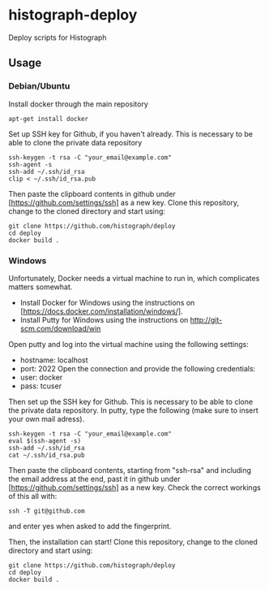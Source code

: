 # histograph-deploy
Deploy scripts for Histograph

## Usage
### Debian/Ubuntu
Install docker through the main repository
```
apt-get install docker
```
Set up SSH key for Github, if you haven't already. This is necessary to be able to clone the private data repository
```
ssh-keygen -t rsa -C "your_email@example.com"
ssh-agent -s
ssh-add ~/.ssh/id_rsa
clip < ~/.ssh/id_rsa.pub
```
Then paste the clipboard contents in github under [https://github.com/settings/ssh] as a new key.
Clone this repository, change to the cloned directory and start using:
```
git clone https://github.com/histograph/deploy
cd deploy
docker build .
```
### Windows
Unfortunately, Docker needs a virtual machine to run in, which complicates matters somewhat. 
- Install Docker for Windows using the instructions on [https://docs.docker.com/installation/windows/].
- Install Putty for Windows using the instructions on http://git-scm.com/download/win

Open putty and log into the virtual machine using the following settings:
- hostname: localhost
- port: 2022
Open the connection and provide the following credentials:
- user: docker
- pass: tcuser

Then set up the SSH key for Github. This is necessary to be able to clone the private data repository. In putty, type the following (make sure to insert your own mail adress).
```
ssh-keygen -t rsa -C "your_email@example.com"
eval $(ssh-agent -s)
ssh-add ~/.ssh/id_rsa
cat ~/.ssh/id_rsa.pub
```
Then paste the clipboard contents, starting from "ssh-rsa" and including the email address at the end, past it in github under [https://github.com/settings/ssh] as a new key. Check the correct workings of this all with:
```
ssh -T git@github.com
```
and enter yes when asked to add the fingerprint.

Then, the installation can start!
Clone this repository, change to the cloned directory and start using:
```
git clone https://github.com/histograph/deploy
cd deploy
docker build .
```
